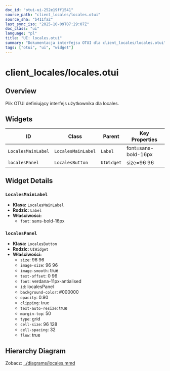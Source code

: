 ```yaml
---
doc_id: "otui-ui-252e19ff1541"
source_path: "client_locales/locales.otui"
source_sha: "b411fa2"
last_sync_iso: "2025-10-09T07:29:07Z"
doc_class: "ui"
language: "pl"
title: "UI: locales.otui"
summary: "Dokumentacja interfejsu OTUI dla client_locales/locales.otui"
tags: ["otui", "ui", "widget"]
---
```


# client_locales/locales.otui

## Overview

Plik OTUI definiujący interfejs użytkownika dla locales.

## Widgets

| ID | Class | Parent | Key Properties |
|----|-------|--------|----------------|
| `LocalesMainLabel` | `LocalesMainLabel` | `Label` | font=sans-bold-16px |
| `localesPanel` | `LocalesButton` | `UIWidget` | size=96 96 |

## Widget Details

### `LocalesMainLabel`

- **Klasa:** `LocalesMainLabel`
- **Rodzic:** `Label`
- **Właściwości:**
  - `font`: sans-bold-16px

### `localesPanel`

- **Klasa:** `LocalesButton`
- **Rodzic:** `UIWidget`
- **Właściwości:**
  - `size`: 96 96
  - `image-size`: 96 96
  - `image-smooth`: true
  - `text-offset`: 0 96
  - `font`: verdana-11px-antialised
  - `id`: localesPanel
  - `background-color`: #000000
  - `opacity`: 0.90
  - `clipping`: true
  - `text-auto-resize`: true
  - `margin-top`: 50
  - `type`: grid
  - `cell-size`: 96 128
  - `cell-spacing`: 32
  - `flow`: true

## Hierarchy Diagram

Zobacz: [../diagrams/locales.mmd](../diagrams/locales.mmd)
